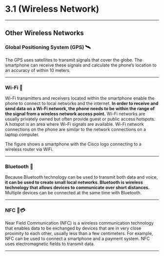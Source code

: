 # 3.1 (Wireless Network)

---

## Other Wireless Networks

### **Global Positioning System (GPS) 🛰️**

The GPS uses satellites to transmit signals that cover the globe. The smartphone can receive these signals and calculate the phone’s location to an accuracy of within 10 meters.

---

### **Wi-Fi 📶**

Wi-Fi transmitters and receivers located within the smartphone enable the phone to connect to local networks and the internet. **In order to receive and send data on a Wi-Fi network, the phone needs to be within the range of the signal from a wireless network access point.** Wi-Fi networks are usually privately owned but often provide guest or public access hotspots. A hotspot is an area where Wi-Fi signals are available. Wi-Fi network connections on the phone are similar to the network connections on a laptop computer.

The figure shows a smartphone with the Cisco logo connecting to a wireless router via WiFi.

---

### **Bluetooth 🔵**

Because Bluetooth technology can be used to transmit both data and voice, **it can be used to create small local networks. Bluetooth is wireless technology that allows devices to communicate over short distances.** Multiple devices can be connected at the same time with Bluetooth.

---

### **NFC 📱💳**

Near Field Communication (NFC) is a wireless communication technology that enables data to be exchanged by devices that are in very close proximity to each other, usually less than a few centimeters. For example, NFC can be used to connect a smartphone and a payment system. NFC uses electromagnetic fields to transmit data.

---
